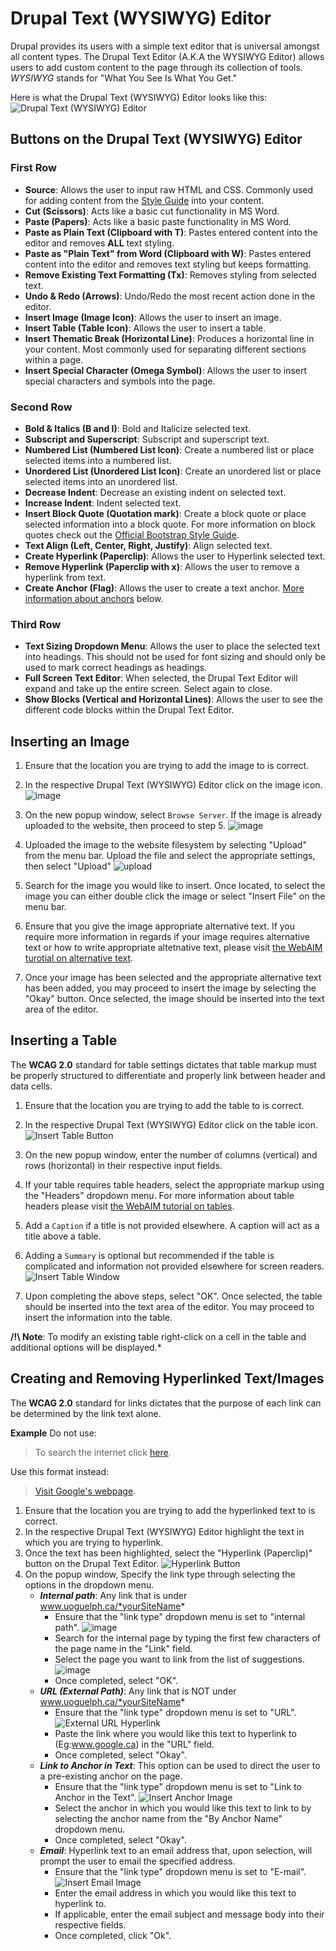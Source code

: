 #  Drupal Text (WYSIWYG) Editor

Drupal provides its users with a simple text editor that is universal amongst all content types. The Drupal Text Editor (A.K.A the WYSIWYG Editor) allows users to add custom content to the page through its collection of tools. *WYSIWYG* stands for "What You See Is What You Get."

Here is what the Drupal Text (WYSIWYG) Editor looks like this:
![Drupal Text (WYSIWYG) Editor](images/WYSIWYGEditor.png)

## Buttons on the Drupal Text (WYSIWYG) Editor
### First Row
* **Source**: Allows the user to input raw HTML and CSS. Commonly used for adding content from the [Style Guide](styleguide.md) into your content.
* **Cut (Scissors)**: Acts like a basic cut functionality in MS Word.
* **Paste (Papers)**: Acts like a basic paste functionality in MS Word.
* **Paste as Plain Text (Clipboard with T)**: Pastes entered content into the editor and removes **ALL** text styling.
* **Paste as "Plain Text" from Word (Clipboard with W)**: Pastes entered content into the editor and removes text styling but keeps formatting.
* **Remove Existing Text Formatting (Tx)**: Removes styling from selected text.
* **Undo & Redo (Arrows)**: Undo/Redo the most recent action done in the editor.
* **Insert Image (Image Icon)**: Allows the user to insert an image.
* **Insert Table (Table Icon)**: Allows the user to insert a table.
* **Insert Thematic Break (Horizontal Line)**: Produces a horizontal line in your content. Most commonly used for separating different sections within a page. 
* **Insert Special Character (Omega Symbol)**: Allows the user to insert special characters and symbols into the page.

### Second Row
* **Bold & Italics (B and I)**: Bold and Italicize selected text.
* **Subscript and Superscript**: Subscript and superscript text.
* **Numbered List (Numbered List Icon)**: Create a numbered list or place selected items into a numbered list.
* **Unordered List (Unordered List Icon)**: Create an unordered list or place selected items into an unordered list. 
* **Decrease Indent**: Decrease an existing indent on selected text.
* **Increase Indent**: Indent selected text.
* **Insert Block Quote (Quotation mark)**: Create a block quote or place selected information into a block quote. For more information on block quotes check out the [Official Bootstrap Style Guide](http://v4-alpha.getbootstrap.com/content/typography/#blockquotes).
* **Text Align (Left, Center, Right, Justify)**: Align selected text.
* **Create Hyperlink (Paperclip)**: Allows the user to Hyperlink selected text.
* **Remove Hyperlink (Paperclip with x)**: Allows the user to remove a hyperlink from text.
* **Create Anchor (Flag)**: Allows the user to create a text anchor. [More information about anchors]() below.

### Third Row
* **Text Sizing Dropdown Menu**: Allows the user to place the selected text into headings. This should not be used for font sizing and should only be used to mark correct headings as headings.
* **Full Screen Text Editor**: When selected, the Drupal Text Editor will expand and take up the entire screen. Select again to close.
* **Show Blocks (Vertical and Horizontal Lines)**: Allows the user to see the different code blocks within the Drupal Text Editor.

## Inserting an Image
1. Ensure that the location you are trying to add the image to is correct.
2. In the respective Drupal Text (WYSIWYG) Editor click on the image icon.
![image](images/imgsel.png)

3. On the new popup window, select `Browse Server`. If the image is already uploaded to the website, then proceed to step 5.
![image](images/imgprop.png)

4. Uploaded the image to the website filesystem by selecting "Upload" from the menu bar. Upload the file and select the appropriate settings, then select "Upload"
![upload](images/dialogpic.png)

5. Search for the image you would like to insert. Once located, to select the image you can either double click the image or select "Insert File" on the menu bar.

6. Ensure that you give the image appropriate alternative text. If you require more information in regards if your image requires alternative text or how to write appropriate altetnative text, please visit [the WebAIM turotial on alternative text](http://webaim.org/techniques/alttext/).

7. Once your image has been selected and the appropriate alternative text has been added, you may proceed to insert the image by selecting the "Okay" button. Once selected, the image should be inserted into the text area of the editor.

## Inserting a Table 
The **WCAG 2.0** standard for table settings dictates that table markup must be properly structured to differentiate and properly link between header and data cells.

1. Ensure that the location you are trying to add the table to is correct.
2. In the respective Drupal Text (WYSIWYG) Editor click on the table icon.
 ![Insert Table Button](images/insertab.png)
3. On the new popup window, enter the number of columns (vertical) and rows (horizontal) in their respective input fields.
4. If your table requires table headers, select the appropriate markup using the "Headers" dropdown menu. For more information about table headers please visit [the WebAIM tutorial on tables](http://webaim.org/techniques/tables/data).
5. Add a `Caption` if a title is not provided elsewhere. A caption will act as a title above a table.
6. Adding a `Summary` is optional but recommended if the table is complicated and information not provided elsewhere for screen readers.
 ![Insert Table Window](images/insertTableWindow.png)

7. Upon completing the above steps, select "OK". Once selected, the table should be inserted into the text area of the editor. You may proceed to insert the information into the table.

**/!\ Note**: To modify an existing table right-click on a cell in the table and additional options will be displayed.*

## Creating and Removing Hyperlinked Text/Images
The **WCAG 2.0** standard for links dictates that the purpose of each link can be determined by the link text alone.

**Example** Do not use:
>To search the internet click [here](www.google.ca).

Use this format instead:
>[Visit Google's webpage](www.google.ca).

1. Ensure that the location you are trying to add the hyperlinked text to is correct.
2. In the respective Drupal Text (WYSIWYG) Editor highlight the text in which you are trying to hyperlink.
3. Once the text has been highlighted, select the "Hyperlink (Paperclip)" button on the Drupal Text Editor.
   ![Hyperlink Button](images/link%20icon.png)
4. On the popup window, Specify the link type through selecting the options in the dropdown menu.
    * ***Internal path***: Any link that is under www.uoguelph.ca/*yourSiteName*
        * Ensure that the "link type" dropdown menu is set to "internal path".
        ![image](images/ckeditorlinkinternalpath.png)
        * Search for the internal page by typing the first few characters of the page name in the "Link" field.
        * Select the page you want to link from the list of suggestions.
          ![image](images/ckeditorlinksuggestions.png)
        * Once completed, select "OK".
    * ***URL (External Path)***: Any link that is NOT under www.uoguelph.ca/*yourSiteName*
        * Ensure that the "link type" dropdown menu is set to "URL".
        ![External URL Hyperlink](images/externalURL.png)
        * Paste the link where you would like this text to hyperlink to (Eg:www.google.ca) in the "URL" field.
        * Once completed, select "Okay".
   * ***Link to Anchor in Text***: This option can be used to direct the user to a pre-existing anchor on the page.
        * Ensure that the "link type" dropdown menu is set to "Link to Anchor in the Text".
        ![Insert Anchor Image](images/selectAnchor.png)
        * Select the anchor in which you would like this text to link to by selecting the anchor name from the "By Anchor Name" dropdown menu.
        * Once completed, select "Okay".
   * ***Email***: Hyperlink text to an email address that, upon selection, will prompt the user to email the specified address.
        * Ensure that the "link type" dropdown menu is set to "E-mail".
        ![Insert Email Image](images/emailLink.png)
        * Enter the email address in which you would like this text to hyperlink to.
        * If applicable, enter the email subject and message body into their respective fields.
        * Once completed, click "Ok".
